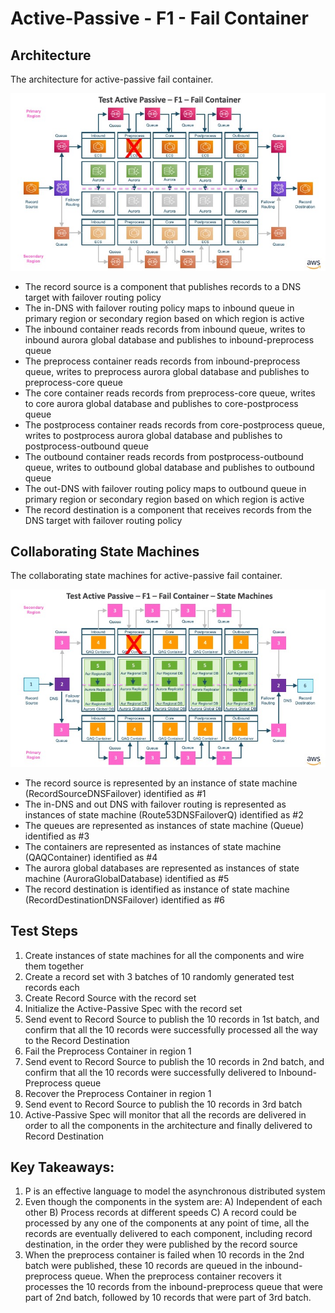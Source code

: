 # Active-Passive - F1 - Fail Container

## Architecture

The architecture for active-passive fail container.

![Active-Passive Transaction Process System - F1 - Fail Container!](images/TestActivePassiveF1.jpg)

* The record source is a component that publishes records to a DNS target with failover routing policy
* The in-DNS with failover routing policy maps to inbound queue in primary region or secondary region based on which region is active
* The inbound container reads records from inbound queue, writes to inbound aurora global database and publishes to inbound-preprocess queue
* The preprocess container reads records from inbound-preprocess queue, writes to preprocess aurora global database and publishes to preprocess-core queue
* The core container reads records from preprocess-core queue, writes to core aurora global database and publishes to core-postprocess queue
* The postprocess container reads records from core-postprocess queue, writes to postprocess aurora global database and publishes to postprocess-outbound queue
* The outbound container reads records from postprocess-outbound queue, writes to outbound global database and publishes to outbound queue
* The out-DNS with failover routing policy maps to outbound queue in primary region or secondary region based on which region is active
* The record destination is a component that receives records from the DNS target with failover routing policy

## Collaborating State Machines

The collaborating state machines for active-passive fail container.

![Active-Passive Transaction Process System - F1 - Fail Container - State Machines!](images/TestActivePassiveF1StateMachines.jpg)

* The record source is represented by an instance of state machine (RecordSourceDNSFailover) identified as #1
* The in-DNS and out DNS with failover routing is represented as instances of state machine (Route53DNSFailoverQ) identified as #2
* The queues are represented as instances of state machine (Queue) identified as #3
* The containers are represented as instances of state machine (QAQContainer) identified as #4
* The aurora global databases are represented as instances of state machine (AuroraGlobalDatabase) identified as #5
* The record destination is identified as instance of state machine (RecordDestinationDNSFailover) identified as #6

## Test Steps

1. Create instances of state machines for all the components and wire them together
2. Create a record set with 3 batches of 10 randomly generated test records each
3. Create Record Source with the record set
4. Initialize the Active-Passive Spec with the record set
5. Send event to Record Source to publish the 10 records in 1st batch, and confirm that all the 10 records were successfully processed all the way to the Record Destination
6. Fail the Preprocess Container in region 1
7. Send event to Record Source to publish the 10 records in 2nd batch, and confirm that all the 10 records were successfully delivered to Inbound-Preprocess queue
8. Recover the Preprocess Container in region 1
9. Send event to Record Source to publish the 10 records in 3rd batch
10. Active-Passive Spec will monitor that all the records are delivered in order to all the components in the architecture and finally delivered to Record Destination

## Key Takeaways:

1. P is an effective language to model the asynchronous distributed system
2. Even though the components in the system are: A) Independent of each other B) Process records at different speeds C) A record could be processed by any one of the components at any point of time, all the records are eventually delivered to each component, including record destination, in the order they were published by the record source
3. When the preprocess container is failed when 10 records in the 2nd batch were published, these 10 records are queued in the inbound-preprocess queue. When the preprocess container recovers it processes the 10 records from the inbound-preprocess queue that were part of 2nd batch, followed by 10 records that were part of 3rd batch.
